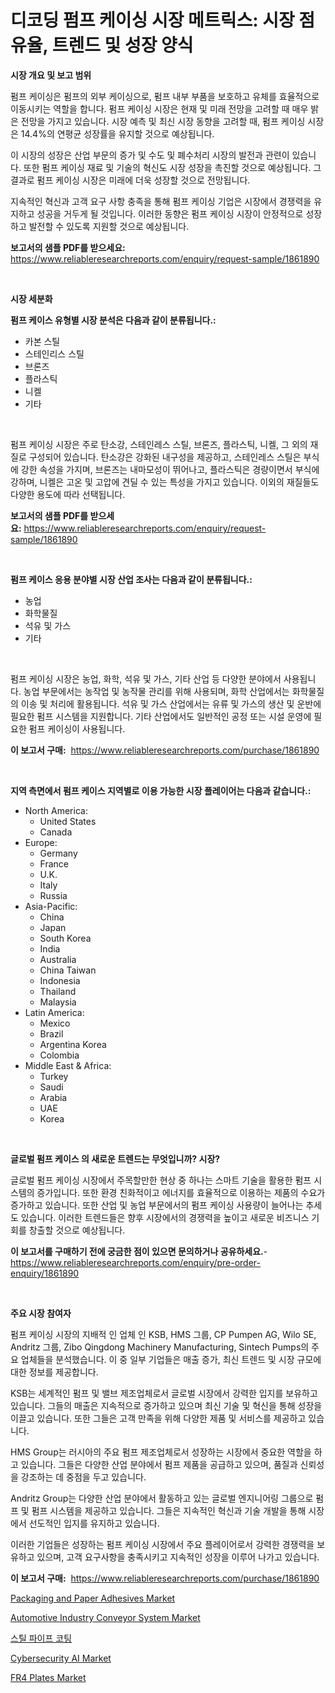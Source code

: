 <p><h1>디코딩 펌프 케이싱 시장 메트릭스: 시장 점유율, 트렌드 및 성장 양식</h1></p><p><strong>시장 개요 및 보고 범위</strong></p>
<p><p>펌프 케이싱은 펌프의 외부 케이싱으로, 펌프 내부 부품을 보호하고 유체를 효율적으로 이동시키는 역할을 합니다. 펌프 케이싱 시장은 현재 및 미래 전망을 고려할 때 매우 밝은 전망을 가지고 있습니다. 시장 예측 및 최신 시장 동향을 고려할 때, 펌프 케이싱 시장은 14.4%의 연평균 성장률을 유지할 것으로 예상됩니다.</p><p>이 시장의 성장은 산업 부문의 증가 및 수도 및 폐수처리 시장의 발전과 관련이 있습니다. 또한 펌프 케이싱 재료 및 기술의 혁신도 시장 성장을 촉진할 것으로 예상됩니다. 그 결과로 펌프 케이싱 시장은 미래에 더욱 성장할 것으로 전망됩니다.</p><p>지속적인 혁신과 고객 요구 사항 충족을 통해 펌프 케이싱 기업은 시장에서 경쟁력을 유지하고 성공을 거두게 될 것입니다. 이러한 동향은 펌프 케이싱 시장이 안정적으로 성장하고 발전할 수 있도록 지원할 것으로 예상됩니다.</p></p>
<p><strong>보고서의 샘플 PDF를 받으세요:</strong> <a href="https://www.reliableresearchreports.com/enquiry/request-sample/1861890">https://www.reliableresearchreports.com/enquiry/request-sample/1861890</a></p>
<p>&nbsp;</p>
<p><strong>시장 세분화</strong></p>
<p><strong>펌프 케이스 유형별 시장 분석은 다음과 같이 분류됩니다.:</strong></p>
<p><ul><li>카본 스틸</li><li>스테인리스 스틸</li><li>브론즈</li><li>플라스틱</li><li>니켈</li><li>기타</li></ul></p>
<p>&nbsp;</p>
<p><p>펌프 케이싱 시장은 주로 탄소강, 스테인레스 스틸, 브론즈, 플라스틱, 니켈, 그 외의 재질로 구성되어 있습니다. 탄소강은 강화된 내구성을 제공하고, 스테인레스 스틸은 부식에 강한 속성을 가지며, 브론즈는 내마모성이 뛰어나고, 플라스틱은 경량이면서 부식에 강하며, 니켈은 고온 및 고압에 견딜 수 있는 특성을 가지고 있습니다. 이외의 재질들도 다양한 용도에 따라 선택됩니다.</p></p>
<p><strong>보고서의 샘플 PDF를 받으세요:</strong>&nbsp;<a href="https://www.reliableresearchreports.com/enquiry/request-sample/1861890">https://www.reliableresearchreports.com/enquiry/request-sample/1861890</a></p>
<p>&nbsp;</p>
<p><strong> 펌프 케이스 응용 분야별 시장 산업 조사는 다음과 같이 분류됩니다.:</strong></p>
<p><ul><li>농업</li><li>화학물질</li><li>석유 및 가스</li><li>기타</li></ul></p>
<p>&nbsp;</p>
<p><p>펌프 케이싱 시장은 농업, 화학, 석유 및 가스, 기타 산업 등 다양한 분야에서 사용됩니다. 농업 부문에서는 농작업 및 농작물 관리를 위해 사용되며, 화학 산업에서는 화학물질의 이송 및 처리에 활용됩니다. 석유 및 가스 산업에서는 유류 및 가스의 생산 및 운반에 필요한 펌프 시스템을 지원합니다. 기타 산업에서도 일반적인 공정 또는 시설 운영에 필요한 펌프 케이싱이 사용됩니다.</p></p>
<p><strong>이 보고서 구매:</strong>&nbsp; <a href="https://www.reliableresearchreports.com/purchase/1861890">https://www.reliableresearchreports.com/purchase/1861890</a></p>
<p>&nbsp;</p>
<p><strong>지역 측면에서 펌프 케이스 지역별로 이용 가능한 시장 플레이어는 다음과 같습니다.:</strong></p>
<p><ul>
    <li>
        North America:
        <ul>
            <li>United States</li>
            <li>Canada</li>
        </ul>
    </li>
    <li>
        Europe:
        <ul>
            <li>Germany</li>
            <li>France</li>
            <li>U.K.</li>
            <li>Italy</li>
            <li>Russia</li>
        </ul>
    </li>
    <li>
        Asia-Pacific:
        <ul>
            <li>China</li>
            <li>Japan</li>
            <li>South Korea</li>
            <li>India</li>
            <li>Australia</li>
            <li>China Taiwan</li>
            <li>Indonesia</li>
            <li>Thailand</li>
            <li>Malaysia</li>
        </ul>
    </li>
    <li>
        Latin America:
        <ul>
            <li>Mexico</li>
            <li>Brazil</li>
            <li>Argentina Korea</li>
            <li>Colombia</li>
        </ul>
    </li>
    <li>
        Middle East & Africa:
        <ul>
            <li>Turkey</li>
            <li>Saudi</li>
            <li>Arabia</li>
            <li>UAE</li>
            <li>Korea</li>
        </ul>
    </li>
    </ul></p>
<p>&nbsp;</p>
<p><strong>글로벌 펌프 케이스 의 새로운 트렌드는 무엇입니까? 시장?</strong></p>
<p><p>글로벌 펌프 케이싱 시장에서 주목할만한 현상 중 하나는 스마트 기술을 활용한 펌프 시스템의 증가입니다. 또한 환경 친화적이고 에너지를 효율적으로 이용하는 제품의 수요가 증가하고 있습니다. 또한 산업 및 농업 부문에서의 펌프 케이싱 사용량이 늘어나는 추세도 있습니다. 이러한 트렌드들은 향후 시장에서의 경쟁력을 높이고 새로운 비즈니스 기회를 창출할 것으로 예상됩니다.</p></p>
<p><strong>이 보고서를 구매하기 전에 궁금한 점이 있으면 문의하거나 공유하세요.</strong>- <a href="https://www.reliableresearchreports.com/enquiry/pre-order-enquiry/1861890">https://www.reliableresearchreports.com/enquiry/pre-order-enquiry/1861890</a></p>
<p>&nbsp;</p>
<p><strong>주요 시장 참여자</strong></p>
<p><p>펌프 케이싱 시장의 지배적 인 업체 인 KSB, HMS 그룹, CP Pumpen AG, Wilo SE, Andritz 그룹, Zibo Qingdong Machinery Manufacturing, Sintech Pumps의 주요 업체들을 분석했습니다. 이 중 일부 기업들은 매출 증가, 최신 트렌드 및 시장 규모에 대한 정보를 제공합니다.</p><p>KSB는 세계적인 펌프 및 밸브 제조업체로서 글로벌 시장에서 강력한 입지를 보유하고 있습니다. 그들의 매출은 지속적으로 증가하고 있으며 최신 기술 및 혁신을 통해 성장을 이끌고 있습니다. 또한 그들은 고객 만족을 위해 다양한 제품 및 서비스를 제공하고 있습니다.</p><p>HMS Group는 러시아의 주요 펌프 제조업체로서 성장하는 시장에서 중요한 역할을 하고 있습니다. 그들은 다양한 산업 분야에서 펌프 제품을 공급하고 있으며, 품질과 신뢰성을 강조하는 데 중점을 두고 있습니다.</p><p>Andritz Group는 다양한 산업 분야에서 활동하고 있는 글로벌 엔지니어링 그룹으로 펌프 및 펌프 시스템을 제공하고 있습니다. 그들은 지속적인 혁신과 기술 개발을 통해 시장에서 선도적인 입지를 유지하고 있습니다.</p><p>이러한 기업들은 성장하는 펌프 케이싱 시장에서 주요 플레이어로서 강력한 경쟁력을 보유하고 있으며, 고객 요구사항을 충족시키고 지속적인 성장을 이루어 나가고 있습니다.</p></p>
<p><strong>이 보고서 구매:</strong>&nbsp;&nbsp;<a href="https://www.reliableresearchreports.com/purchase/1861890">https://www.reliableresearchreports.com/purchase/1861890</a></p>
<p><p><a href="https://issuu.com/reportprime-2/docs/packaging-and-paper-adhesives-market-size-2030.ppt">Packaging and Paper Adhesives Market</a></p><p><a href="https://issuu.com/reportprime-2/docs/automotive-industry-conveyor-system-market-size-20">Automotive Industry Conveyor System Market</a></p><p><a href="https://github.com/hxzi07639916/Market-Research-Report-List-1/blob/main/3591894191532.md">스틸 파이프 코팅</a></p><p><a href="https://woozy-pyroraptor-a1f.notion.site/Cybersecurity-AI-Market-Size-Market-Share-and-Global-Market-Analysis-Report-2024-2031-9af23c280f574c4fa4d5662599c5f61e">Cybersecurity AI Market</a></p><p><a href="https://github.com/Paul14Anderson63/Market-Research-Report-List-3/blob/main/fr4-plates-market.md">FR4 Plates Market</a></p></p>
